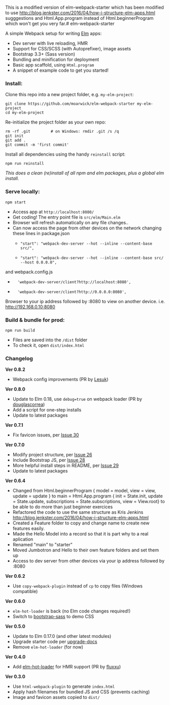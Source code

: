 This is a modified version of elm-webpack-starter which has been modified to use http://blog.jenkster.com/2016/04/how-i-structure-elm-apps.html sugggestions and 
Html.App.program instead of Html.beginnerProgram which won't get you very far.# elm-webpack-starter

A simple Webpack setup for writing [Elm](http://elm-lang.org/) apps:

* Dev server with live reloading, HMR
* Support for CSS/SCSS (with Autoprefixer), image assets
* Bootstrap 3.3+ (Sass version)
* Bundling and minification for deployment
* Basic app scaffold, using `Html.program`
* A snippet of example code to get you started!


### Install:
Clone this repo into a new project folder, e.g. `my-elm-project`:
```
git clone https://github.com/moarwick/elm-webpack-starter my-elm-project
cd my-elm-project
```

Re-initialize the project folder as your own repo:
```
rm -rf .git         # on Windows: rmdir .git /s /q
git init
git add .
git commit -m 'first commit'
```

Install all dependencies using the handy `reinstall` script:
```
npm run reinstall
```
*This does a clean (re)install of all npm and elm packages, plus a global elm install.*


### Serve locally:
```
npm start
```
* Access app at `http://localhost:8080/`
* Get coding! The entry point file is `src/elm/Main.elm`
* Browser will refresh automatically on any file changes..
* Can now access the page from other devices on the network changing these lines
 in package.json
    -     "start": "webpack-dev-server --hot --inline --content-base src/",
    +     "start": "webpack-dev-server --hot --inline --content-base src/ --host 0.0.0.0",
and webpack.config.js 
 -       'webpack-dev-server/client?http://localhost:8080',
 +       'webpack-dev-server/client?http://0.0.0.0:8080',

 Browser to your ip address followed by :8080 to view on another device.
 i.e. http://192.168.0.10:8080

### Build & bundle for prod:
```
npm run build
```

* Files are saved into the `/dist` folder
* To check it, open `dist/index.html`


### Changelog

**Ver 0.8.2**
* Webpack config improvements (PR by [Lesuk](https://github.com/moarwick/elm-webpack-starter/pull/39))

**Ver 0.8.0**
* Update to Elm 0.18, use `debug=true` on webpack loader (PR by [douglascorrea](https://github.com/moarwick/elm-webpack-starter/pull/33))
* Add a script for one-step installs
* Update to latest packages

**Ver 0.7.1**
* Fix favicon issues, per [Issue 30](https://github.com/moarwick/elm-webpack-starter/issues/30)

**Ver 0.7.0**
* Modify project structure, per [Issue 26](https://github.com/moarwick/elm-webpack-starter/issues/26)
* Include Bootstrap JS, per [Issue 28](https://github.com/moarwick/elm-webpack-starter/issues/28)
* More helpful install steps in README, per [Issue 29](https://github.com/moarwick/elm-webpack-starter/issues/29)
* Update to latest packages

**Ver 0.6.4**
* Changed from  Html.beginnerProgram { model = model, view = view, update = update } to main =
    Html.App.program { init = State.init, update = State.update, subscriptions = State.subscriptions, view = View.root} to be able to do more than just beginner exercices 
* Refactored the code to use the same structure as Kris Jenkins http://blog.jenkster.com/2016/04/how-i-structure-elm-apps.html
* Created a Feature folder to copy and change name to create new features easily.
* Made the Hello Model into a record so that it is part why to a real aplication
* Renamed "main" to "starter"
* Moved Jumbotron and Hello to their own feature folders and set them up
* Access to dev server from other devices via your ip address followed by :8080


**Ver 0.6.2**
* Use `copy-webpack-plugin` instead of `cp` to copy files (Windows compatible)

**Ver 0.6.0**
* `elm-hot-loader` is back (no Elm code changes required!)
* Switch to [bootstrap-sass](https://www.npmjs.com/package/bootstrap-sass) to demo CSS

**Ver 0.5.0**
* Update to Elm 0.17.0 (and other latest modules)
* Upgrade starter code per [upgrade-docs](https://github.com/elm-lang/elm-platform/blob/master/upgrade-docs/0.17.md)
* Remove `elm-hot-loader` (for now)

**Ver 0.4.0**
* Add [elm-hot-loader](https://github.com/fluxxu/elm-hot-loader) for HMR support (PR by [fluxxu](https://github.com/fluxxu))

**Ver 0.3.0**
* Use `html-webpack-plugin` to generate `index.html`
* Apply hash filenames for bundled JS and CSS (prevents caching)
* Image and favicon assets copied to `dist/`
